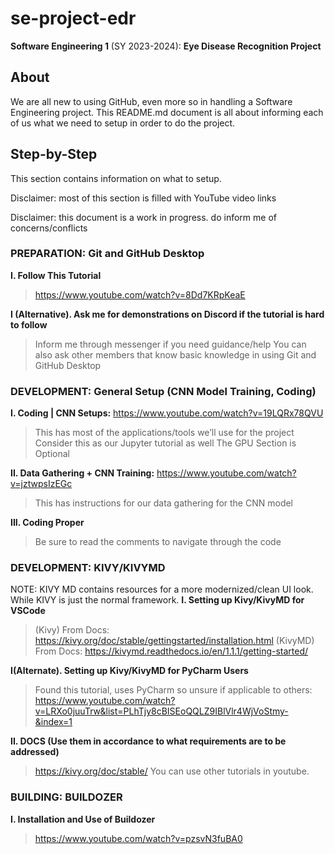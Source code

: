 # se-project-edr

**Software Engineering 1** (SY 2023-2024): **Eye Disease Recognition Project**

## About

We are all new to using GitHub, even more so in handling a Software Engineering project. This README.md document is all about informing each of us what we need to setup in order to do the project.

## Step-by-Step

This section contains information on what to setup.

Disclaimer: most of this section is filled with YouTube video links

Disclaimer: this document is a work in progress. do inform me of concerns/conflicts

### PREPARATION: Git and GitHub Desktop

**I. Follow This Tutorial**
> https://www.youtube.com/watch?v=8Dd7KRpKeaE

**I (Alternative). Ask me for demonstrations on Discord if the tutorial is hard to follow**
> Inform me through messenger if you need guidance/help
> You can also ask other members that know basic knowledge in using Git and GitHub Desktop



### DEVELOPMENT: General Setup (CNN Model Training, Coding)

**I. Coding | CNN Setups:** https://www.youtube.com/watch?v=19LQRx78QVU
> This has most of the applications/tools we’ll use for the project
> Consider this as our Jupyter tutorial as well
> The GPU Section is Optional

**II. Data Gathering + CNN Training:** https://www.youtube.com/watch?v=jztwpsIzEGc
> This has instructions for our data gathering for the CNN model

**III. Coding Proper**
> Be sure to read the comments to navigate through the code

### DEVELOPMENT: KIVY/KIVYMD
NOTE: KIVY MD contains resources for a more modernized/clean UI look. While KIVY is just the normal framework.
**I. Setting up Kivy/KivyMD for VSCode**
> (Kivy) From Docs: https://kivy.org/doc/stable/gettingstarted/installation.html
> (KivyMD) From Docs: https://kivymd.readthedocs.io/en/1.1.1/getting-started/

**I(Alternate). Setting up Kivy/KivyMD for PyCharm Users**
> Found this tutorial, uses PyCharm so unsure if applicable to others: https://www.youtube.com/watch?v=LRXo0juuTrw&list=PLhTjy8cBISEoQQLZ9IBlVlr4WjVoStmy-&index=1

**II. DOCS (Use them in accordance to what requirements are to be addressed)**
> https://kivy.org/doc/stable/
> You can use other tutorials in youtube.

### BUILDING: BUILDOZER
**I. Installation and Use of Buildozer**
> https://www.youtube.com/watch?v=pzsvN3fuBA0

